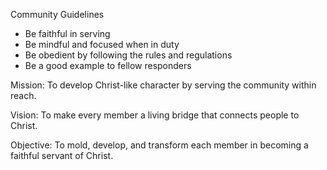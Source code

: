 Community Guidelines
- Be faithful in serving
- Be mindful and focused when in duty
- Be obedient by following the rules and regulations
- Be a good example to fellow responders

Mission:
   To develop Christ-like character by serving the community within reach.

Vision:
   To make every member a living bridge that connects people to Christ.

Objective:
   To mold, develop, and transform each member in becoming a faithful servant of Christ.
